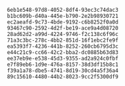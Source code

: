 
                6eb1e548-97d8-4052-8df4-93ec3c74dac3
                b1bc609b-d40a-445e-b790-2e2b98930721
                ec2aeafd-9c73-4bde-9192-c6b8252f0a0d
                93467c90-2592-4d2f-be19-ace9a4d08720
                28ad62d2-a99d-4224-9746-f2c138c6f96c
                71a3c3bc-278c-4bb2-851d-16f1ebc2fe9f
                ea5393f7-4236-441b-8252-260cb6795d3c
                e44c21c9-cc66-42c2-bba2-dc0885b63d83
                ee37eb9e-e538-45d3-9355-ad2a924c0fbf
                e7f89eb6-1d9e-476a-8157-38d3df15b8c1
                f39a1a78-dbe5-4741-8d19-30cd4a5f36a4
                89c15610-4480-44b2-8023-9cc2f5300df9
                